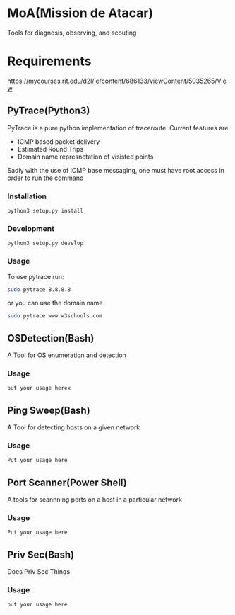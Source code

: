 # MoA(Mission de Atacar)
Tools for diagnosis, observing, and scouting

# Requirements
https://mycourses.rit.edu/d2l/le/content/686133/viewContent/5035265/View

## PyTrace(Python3)
PyTrace is a pure python implementation of traceroute. Current features are
* ICMP based packet delivery
* Estimated Round Trips
* Domain name represnetation of visisted points

Sadly with the use of ICMP base messaging, one must have root access in order to run the command
### Installation
```
python3 setup.py install
```

### Development
```
python3 setup.py develop
```

### Usage
To use pytrace run:
```bash
sudo pytrace 8.8.8.8
```

or you can use the domain name

```bash
sudo pytrace www.w3schools.com
```

## OSDetection(Bash)
A Tool for OS enumeration and detection

### Usage

```bash
put your usage herex
```

## Ping Sweep(Bash)
A Tool for detecting hosts on a given network

### Usage

```bash
Put your usage here
```

## Port Scanner(Power Shell)
A tools for scannning ports on a host in a particular network

### Usage

```bash
Put your usage here
```

## Priv Sec(Bash)
Does Priv Sec Things

### Usage

```bash
put your usage here
```
